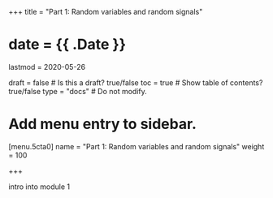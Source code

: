 +++
title = "Part 1: Random variables and random signals"

# date = {{ .Date }}
lastmod = 2020-05-26

draft = false  # Is this a draft? true/false
toc = true  # Show table of contents? true/false
type = "docs"  # Do not modify.

# Add menu entry to sidebar.
[menu.5cta0]
name = "Part 1: Random variables and random signals"
weight = 100

+++

intro into module 1
